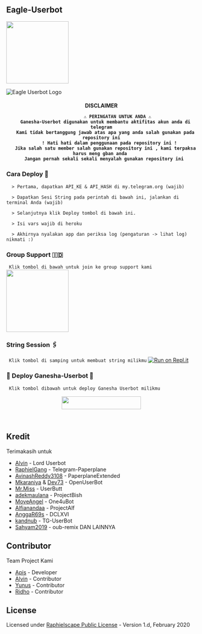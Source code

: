 ## Eagle-Userbot


<a href="https://t.me/EagleSupport/16"><img src="https://img.shields.io/badge/Tutorial%20Deploy%3F-Ganesha-green?&style=flat-square?&logo=telegram" width=165px></a></p>

![Eagle Userbot Logo](https://telegra.ph/file/84f09e57f97f6e1bb3cba.jpg)


<h4 align="center"> DISCLAIMER </p>

```
             ⚠️ PERINGATAN UNTUK ANDA ⚠️ ️
   Ganesha-Userbot digunakan untuk membantu aktifitas akun anda di telegram
   Kami tidak bertanggung jawab atas apa yang anda salah gunakan pada repository ini
      ! Hati hati dalam penggunaan pada repository ini !
   Jika salah satu member salah gunakan repository ini , kami terpaksa harus meng gban anda 
  Jangan pernah sekali sekali menyalah gunakan repository ini
```

### Cara Deploy 📝

```
  > Pertama, dapatkan API_KE & API_HASH di my.telegram.org (wajib)

  > Dapatkan Sesi String pada perintah di bawah ini, jalankan di terminal Anda (wajib)

  > Selanjutnya klik Deploy tombol di bawah ini.

  > Isi vars wajib di heroku

  > Akhirnya nyalakan app dan periksa log (pengaturan -> lihat log) nikmati :)
```

### Group Support 🇮🇩
`
Klik tombol di bawah untuk join ke group support kami`
   <a href="https://t.me/EagleSupport"><img src="https://img.shields.io/badge/Grup%20Support%3F-eagle-green?&style=flat-square?&logo=telegram" width=165px></a></p>

### String Session 🖇
`
Klik tombol di samping untuk membuat string milikmu`
   [![Run on Repl.it](https://repl.it/badge/github/STARKGANG/friday)](https://replit.com/@Mustache234/eagle#main.py)

### <p align="left">📍 Deploy Ganesha-Userbot 📍</p>
`
Klik tombol dibawah untuk deploy Ganesha Userbot milikmu`

<p align="center"><a href="https://heroku.com/deploy?template=https://github.com/eagleprojects/eagle"> <img src="https://img.shields.io/badge/Deploy%20Ke%20Heroku-black?style=flat&logo=heroku" width="210" height="34.45" /></a></p>

<br>
</p>

## Kredit
  Terimakasih untuk 

*   [Alvin](https://github.com/Zora24) - Lord Userbot
*   [RaphielGang](https://github.com/RaphielGang) - Telegram-Paperplane
*   [AvinashReddy3108](https://github.com/AvinashReddy3108) - PaperplaneExtended
*   [Mkaraniya](https://github.com/mkaraniya) & [Dev73](https://github.com/Devp73) - OpenUserBot
*   [Mr.Miss](https://github.com/keselekpermen69) - UserButt
*   [adekmaulana](https://github.com/adekmaulana) - ProjectBish
*   [MoveAngel](https://github.com/MoveAngel) - One4uBot
*   [Alfianandaa](https://github.com/alfianandaa/ProjectAlf) - ProjectAlf
*   [AnggaR69s](https://github.com/GengKapak/DCLXVI) - DCLXVI
*   [kandnub](https://github.com/kandnub) - TG-UserBot
*   [Sahyam2019](https://github.com/sahyam2019/oub-remix) - oub-remix 
DAN LAINNYA


## Contributor 
   Team Project Kami

*  [Apis](https://github.com/apisuserbot) - Developer
*  [Alvin](https://github.com/Zora24) - Contributor
*  [Yunus](https://github.com/Yunus-Zend) - Contributor
*  [Ridho](https://github.com/ridho17-ind) - Contributor

## License
Licensed under [Raphielscape Public License](https://github.com/apisuserbot/King-Userbot/blob/King-Userbot/LICENSE) - Version 1.d, February 2020
